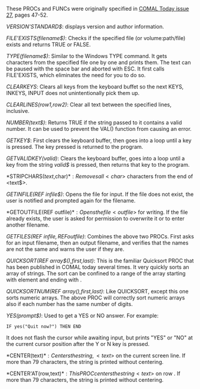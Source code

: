 These PROCs and FUNCs were originally specified in
[COMAL Today issue 27](https://computerarchive.org/files/computer/newsletters/comal-today/COMAL_Today_Issue_27.pdf),
pages 47-52.

*VERSION'STANDARD$*: displays version and author information.

*FILE'EXISTS(filename$)*: Checks if the specified file (or
volume:path/file) exists and returns TRUE or FALSE.

*TYPE(filename$)*: Similar to the Windows TYPE command.
It gets characters from the specified file one by one and prints
them. The text can be paused with the space bar and aborted with
ESC. It first calls FILE'EXISTS, which eliminates the need for you
to do so.

*CLEARKEYS*: Clears all keys from the keyboard buffet so the next
KEYS, INKEYS, INPUT does not unintentionally pick them up.

*CLEARLINES(row1,row2)*: Clear all text between the specified lines,
inclusive.

*NUMBER(text$)*: Returns TRUE if the string passed to it contains
a valid number. It can be used to prevent the VAL() function from
causing an error.

*GETKEY$*: First clears the keyboard buffer, then goes into a loop
until a key is pressed. The key pressed is returned to the program.

*GETVALIDKEY$(valid$)*: Clears the keyboard buffer, goes into a
loop until a key from the string *valid$* is pressed, then returns
that key to the program.

*STRIPCHARS$(text$,char$)*: Removes all <char$> characters from the
end of <text$>.

*GETINFILE(REF infile$)*: Opens the file <infileS> for input. If
the file does not exist, the user is notified and prompted again
for the filename.

*GETOUTFILE(REF outfile$)*: Opens the file <outfile$> for writing.
If the file already exists, the user is asked for permission to
overwrite it or to enter another filename.

*GETFILES(REF infile$,REF outfile$)*: Combines the above two PROCs.
First asks for an input filename, then an output filename, and
verifies that the names are not the same and warns the user if they
are.

*QUICKSORT(REF array$(),first,last)*: This is the familiar Quicksort
PROC that has been published in COMAL today several times. It very
quickly sorts an array of strings. The sort can be confined to a
range of the array starting with element <first> and ending with
<last>.

*QUICKSORTNUM(REF array(),first,last)*: Like QUICKSORT, except this
one sorts numeric arrays. The above PROC will correctly sort numeric
arrays also if each number has the same number of digits.

*YES(prompt$)*: Used to get a YES or NO answer. For example:
```
IF yes("Quit now?") THEN END
```
It does not flash the cursor while awaiting input, but prints "YES"
or "NO" at the current cursor position after the Y or N key is
pressed.

*CENTER(text$)*: Centers the string, <text$> on the current screen
line. If more than 79 characters, the string is printed without
centering.

*CENTER'AT(row,text$)*: This PROC centers the string <text$> on row
<row>. If more than 79 characters, the string is printed without
centering.
